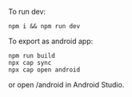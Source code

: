 

To run dev:
```
npm i && npm run dev
```

To export as android app:
```
npm run build
npx cap sync
npx cap open android
```

or open /android in Android Studio.